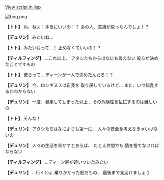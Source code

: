 [View script in lisp](../scripts/1351002.txt)

![bog.png](../images/backgrounds/bog.png)

**【トト】**
ね、ねぇ！本当にいいの！？
あの人、意識が戻ったんでしょ！？

**【デュリン】**
みたいね…

**【トト】**
みたいねって…！
止めなくていいの！？

**【ティルフィング】**
…これ以上、
アタシたちからはなにも言えない
彼らが決めたことですもの

**【トト】**
彼らって…
ディーンが一人で決めたんだろ！？

**【デュリン】**
今、ロンギヌスは自我を
取り戻しているけど…
また、いつ錯乱するかわからない

**【デュリン】**
一度、暴走してしまった以上…
その危険性を払拭するのは難しいの

**【トト】**
そんな！

**【デュリン】**
アタシたちはなによりも第一に、
人々の安全を考えなきゃいけないの

**【デュリン】**
人々の生活を脅かすとあらば、
たとえ仲間でも
情を捨てなければならない

**【ティルフィング】**
…ディーン隊が追いついたみたい

**【デュリン】**
…行くわよ
乗りかかった船だもの、
最後まで見届けましょう